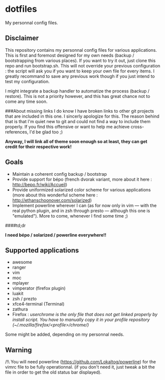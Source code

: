 dotfiles
========

My personnal config files.

Disclaimer
----------
This repository contains my personnal config files for various applications.
This is first and foremost designed for my own needs (backup / bootstrapping
from various places).
If you want to try it out, just clone this repo and run bootstrap.sh.
This will not override your previous configuration : the script will
ask you if you want to keep your own file for every items. I greatly
recommand to save any previous work though if you just intend to test my
configuration.

I might integrate a backup handler to automatize the process (backup / restore).
This is not a priority however, and this has great chance not to come
any time soon.

###About missing links
I do know I have broken links to other git projects that are included in this one.
I sincerly apologize for this. The reason behind that is that I'm quiet new to git
and could not find a way to include them properly. If you find this offensive
or want to help me achieve cross-references, I'd be glad too ;)

**Anyway, I will link all of theme soon enough so at least, they can get credit
for their respective work!**

Goals
-----

- Maintain a coherent config backup / bootstrap
- Provide support for bépo (french dvorak variant, more about it here : http://bepo.fr/wiki/Accueil)
- Provide uniformized solarized color scheme for various applications (more about this wonderful scheme 
here : http://ethanschoonover.com/solarized)
- Implement powerline wherever I can (as for now only in vim — with the real python plugin, and 
in zsh through presto — although this one is "emulated"). More to come, whenever I find some time ;)

####td;dr

**I need bépo / solarized / powerline everywhere!!**


Supported applications
----------------------
- awesome
- ranger
- vim
- moc
- mplayer
- vimperator (firefox plugin)
- luakit
- zsh / prezto
- xfce4-terminal (Terminal)
- zathura
- Firefox : *userchrome is the only file that does not get
linked properly by install script. You have to manually copy it
in your profile repository (~/.mozilla/firefox/\<profile\>/chrome/)*

Some might be added, depending on my personnal needs.


Warning
-------
/!\ You will need powerline (https://github.com/Lokaltog/powerline) for
the vimrc file to be fully operationnal. (if you don't need it,
just tweak a bit the file in order to get the old status bar displayed).
